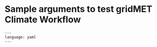 # Sample arguments to test gridMET Climate Workflow

```{literalinclude} ../../../src/cwl/test_gridmet_job.yml
---
language: yaml
---
```